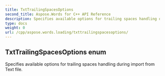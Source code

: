 ```yaml
---
title: TxtTrailingSpacesOptions
second_title: Aspose.Words for C++ API Reference
description: Specifies available options for trailing spaces handling during import from Text file. 
type: docs
weight: 0
url: /cpp/aspose.words.loading/txttrailingspacesoptions/
---
```

## TxtTrailingSpacesOptions enum


Specifies available options for trailing spaces handling during import from Text file. 

